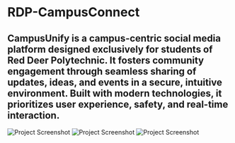 # RDP-CampusConnect

**CampusUnify** is a campus-centric social media platform designed exclusively for students of Red Deer Polytechnic. It fosters community engagement through seamless sharing of updates, ideas, and events in a secure, intuitive environment. Built with modern technologies, it prioritizes user experience, safety, and real-time interaction.
---
<img src="https://firebasestorage.googleapis.com/v0/b/polyconnect-7.firebasestorage.app/o/portfolio%2Fprojects%2FScreenshot%202025-03-20%20175948.png?alt=media&token=2891bb4b-7082-444d-80fd-aaf4275f6074" alt="Project Screenshot" />
<img src="https://firebasestorage.googleapis.com/v0/b/polyconnect-7.firebasestorage.app/o/portfolio%2Fprojects%2FScreenshot%202025-03-20%20175948.png?alt=media&token=2891bb4b-7082-444d-80fd-aaf4275f6074" alt="Project Screenshot" />
<img src="https://firebasestorage.googleapis.com/v0/b/polyconnect-7.firebasestorage.app/o/portfolio%2Fprojects%2FScreenshot%202025-03-20%20195358.png?alt=media&token=cbf5b2a3-d243-4aca-a195-c27a8d470cd9" alt="Project Screenshot" />
